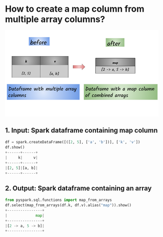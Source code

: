# How to create a map column from multiple array columns?

![](../.gitbook/assets/sparkbook-19-.png)

## 1.  Input:  Spark dataframe containing map column

```python
df = spark.createDataFrame([([2, 5], ['a', 'b'])], ['k', 'v'])
df.show()
+------+------+
|     k|     v|
+------+------+
|[2, 5]|[a, b]|
+------+------+
```

## 2.  Output: Spark dataframe containing an array

```python
from pyspark.sql.functions import map_from_arrays
df.select(map_from_arrays(df.k, df.v).alias("map")).show()
+----------------+
|             map|
+----------------+
|[2 -> a, 5 -> b]|
+----------------+
```

